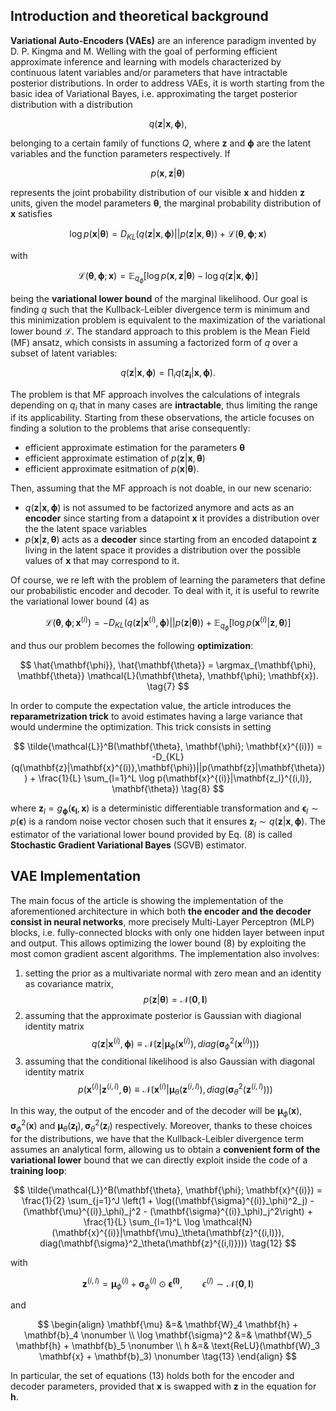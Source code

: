 ## Introduction and theoretical background

**Variational Auto-Encoders (VAEs)** are an inference paradigm invented by D. P. Kingma and M. Welling with the goal of performing efficient approximate inference and learning with models characterized by continuous latent variables and/or parameters that have intractable posterior distributions. In order to address VAEs, it is worth starting from the basic idea of Variational Bayes, i.e. approximating the target posterior distribution with a distribution

$$
q(\mathbf{z}|\mathbf{x},\mathbf{\phi}), \tag{1}
$$

belonging to a certain family of functions $Q$, where $\mathbf{z}$ and $\mathbf{\phi}$ are the latent variables and the function parameters respectively. If 

$$
p(\mathbf{x}, \mathbf{z}|\mathbf{\theta}) \tag{2}
$$

represents the joint probability distribution of our visible $\mathbf{x}$ and hidden $\mathbf{z}$ units, given the model parameters $\mathbf{\theta}$, the marginal probability distribution of $\mathbf{x}$ satisfies

$$
\log p(\mathbf{x}|\mathbf{\theta}) = D_{KL}(q(\mathbf{z}|\mathbf{x},\mathbf{\phi})||p(\mathbf{z}|\mathbf{x}, \mathbf{\theta})) + \mathcal{L}(\mathbf{\theta}, \mathbf{\phi}; \mathbf{x}) \tag{3}
$$

with 

$$
\mathcal{L}(\boldsymbol{\theta}, \boldsymbol{\phi}; \boldsymbol{x}) = \mathbb{E}_{q_{\phi}} \left[\log p(\boldsymbol{x}, \boldsymbol{z}|\boldsymbol{\theta}) - \log q(\boldsymbol{z}|\boldsymbol{x},\boldsymbol{\phi})\right] \tag{4}
$$

being the **variational lower bound** of the marginal likelihood. Our goal is finding $q$ such that the Kullback-Leibler divergence term is minimum and this minimization problem is equivalent to the maximization of the variational lower bound $\mathcal{L}$. The standard approach to this problem is the Mean Field (MF) ansatz, which consists in assuming a factorized form of $q$ over a subset of latent variables:

$$
q(\mathbf{z}|\mathbf{x},\mathbf{\phi}) = \prod_i q(\mathbf{z_i}|\mathbf{x},\mathbf{\phi}). \tag{5}
$$

The problem is that MF approach involves the calculations of integrals depending on $q_i$ that in many cases are **intractable**, thus limiting the range if its applicability. Starting from these observations, the article focuses on finding a solution to the problems that arise consequently:
- efficient approximate estimation for the parameters $\mathbf{\theta}$
- efficient approximate estimation of $p(\mathbf{z}|\mathbf{x}, \mathbf{\theta})$
- efficient approximate esitmation of $p(\mathbf{x}|\mathbf{\theta})$.

Then, assuming that the MF approach is not doable, in our new scenario:
- $q(\mathbf{z}|\mathbf{x},\mathbf{\phi})$ is not assumed to be factorized anymore and acts as an **encoder** since starting from a datapoint $\mathbf{x}$ it provides a distribution over the the latent space variables
- $p(\mathbf{x}|\mathbf{z},\mathbf{\theta})$ acts as a **decoder** since starting from an encoded datapoint $\mathbf{z}$ living in the latent space it provides a distribution over the possible values of $\mathbf{x}$ that may correspond to it.

Of course, we re left with the problem of learning the parameters that define our probabilistic encoder and decoder. To deal with it, it is useful to rewrite the variational lower bound $(4)$ as 

$$
\mathcal{L}(\mathbf{\theta}, \mathbf{\phi}; \mathbf{x}^{(i)}) = -D_{KL}(q(\mathbf{z}|\mathbf{x}^{(i)},\mathbf{\phi})||p(\mathbf{z}|\mathbf{\theta})) + \mathbb{E}_{q_{\phi}} \left[\log p(\mathbf{x}^{(i)}|\mathbf{z}, \mathbf{\theta})\right] \tag{6}
$$

and thus our problem becomes the following **optimization**:

$$
\hat{\mathbf{\phi}}, \hat{\mathbf{\theta}} = \argmax_{\mathbf{\phi}, \mathbf{\theta}} \mathcal{L}(\mathbf{\theta}, \mathbf{\phi}; \mathbf{x}). \tag{7}
$$

In order to compute the expectation value, the article introduces the **reparametrization trick** to avoid estimates having a large variance that would undermine the optimization. This trick consists in setting

$$
\tilde{\mathcal{L}}^B(\mathbf{\theta}, \mathbf{\phi}; \mathbf{x}^{(i)}) = -D_{KL}(q(\mathbf{z}|\mathbf{x}^{(i)},\mathbf{\phi})||p(\mathbf{z}|\mathbf{\theta})) + \frac{1}{L} \sum_{l=1}^L \log p(\mathbf{x}^{(i)}|\mathbf{z_l}^{(i,l)}, \mathbf{\theta}) \tag{8}
$$

where $\mathbf{z}_l = g_{\mathbf{\phi}}(\mathbf{\epsilon_l}, \mathbf{x})$ is a deterministic differentiable transformation and $\mathbf{\epsilon}_l \sim p(\mathbf{\epsilon})$ is a random noise vector chosen such that it ensures $\mathbf{z}_l \sim q(\mathbf{z}|\mathbf{x},\mathbf{\phi})$. The estimator of the variational lower bound provided by Eq. $(8)$ is called **Stochastic Gradient Variational Bayes** (SGVB) estimator.

## VAE Implementation

The main focus of the article is showing the implementation of the aforementioned architecture in which both **the encoder and the decoder consist in neural networks**, more precisely Multi-Layer Perceptron (MLP) blocks, i.e. fully-connected blocks with only one hidden layer between input and output. This allows optimizing the lower bound $(8)$ by exploiting the most comon gradient ascent algorithms. The implementation also involves:
1. setting the prior as a multivariate normal with zero mean and an identity as covariance matrix,
$$
p(\mathbf{z}|\mathbf{\theta}) = \mathcal{N}(\mathbf{0}, \mathbf{I}) \tag{9}
$$
2. assuming that the approximate posterior is Gaussian with diagional identity matrix
$$
q(\mathbf{z}|\mathbf{x}^{(i)},\mathbf{\phi}) \equiv \mathcal{N}(\mathbf{z}|\mathbf{\mu}_\phi(\mathbf{x}^{(i)}), diag(\mathbf{\sigma}^2_\phi(\mathbf{x}^{(i)}))) \tag{10}
$$
3. assuming that the conditional likelihood is also Gaussian with diagonal identity matrix
$$
p(\mathbf{x}^{(i)}|\mathbf{z}^{(i,l)}, \mathbf{\theta}) \equiv \mathcal{N}(\mathbf{x}^{(i)}|\mathbf{\mu}_\theta(\mathbf{z}^{(i,l)}), diag(\mathbf{\sigma}^2_\theta(\mathbf{z}^{(i,l)}))) \tag{11}
$$

In this way, the output of the encoder and of the decoder will be $\mathbf{\mu}_\phi(\mathbf{x}), \mathbf{\sigma}^2_\phi(\mathbf{x})$ and $\mathbf{\mu}_\theta(\mathbf{z_l}), \mathbf{\sigma}^2_\theta(\mathbf{z}_l)$ respectively. Moreover, thanks to these choices for the distributions, we have that the Kullback-Leibler divergence term assumes an analytical form, allowing us to obtain a **convenient form of the variational lower** bound that we can directly exploit inside the code of a **training loop**:

$$
\tilde{\mathcal{L}}^B(\mathbf{\theta}, \mathbf{\phi}; \mathbf{x}^{(i)}) = \frac{1}{2} \sum_{j=1}^J \left(1 + \log((\mathbf{\sigma}^{(i)}_\phi)^2_j) - (\mathbf{\mu}^{(i)}_\phi)_j^2 - (\mathbf{\sigma}^{(i)}_\phi)_j^2\right) + \frac{1}{L} \sum_{l=1}^L \log \mathcal{N}(\mathbf{x}^{(i)}|\mathbf{\mu}_\theta(\mathbf{z}^{(i,l)}), diag(\mathbf{\sigma}^2_\theta(\mathbf{z}^{(i,l)}))) \tag{12}
$$

with

$$
\mathbf{z}^{(i,l)} = \mathbf{\mu}^{(i)}_\phi + \mathbf{\sigma}^{(i)}_\phi \odot \mathbf{\epsilon^{(l)}}, \qquad \epsilon^{(l)} \sim \mathcal{N}(\mathbf{0}, \mathbf{I})
$$

and 

$$
\begin{align}
\mathbf{\mu} &=& \mathbf{W}_4 \mathbf{h} + \mathbf{b}_4 \nonumber \\
\log \mathbf{\sigma}^2 &=& \mathbf{W}_5 \mathbf{h} + \mathbf{b}_5 \nonumber \\
h &=& \text{ReLU}(\mathbf{W}_3 \mathbf{x} + \mathbf{b}_3) \nonumber \tag{13}
\end{align}
$$

In particular, the set of equations $(13)$ holds both for the encoder and decoder parameters, provided that $\mathbf{x}$ is swapped with $\mathbf{z}$ in the equation for $\mathbf{h}$.
